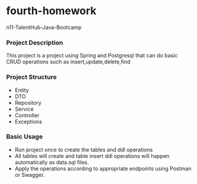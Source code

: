 # fourth-homework
n11-TalentHub-Java-Bootcamp

### Project Description

This project is a project using Spring and Postgresql that can do basic CRUD operations such as insert,update,delete,find

### Project Structure

- Entity
- DTO
- Repository
- Service
- Controller
- Exceptions

### Basic Usage

- Run project once to create the tables and ddl operations
- All tables will create and table insert ddl operations will happen automatically as data.sql files.
- Apply the operations according to appropriate endpoints using Postman or Swagger.